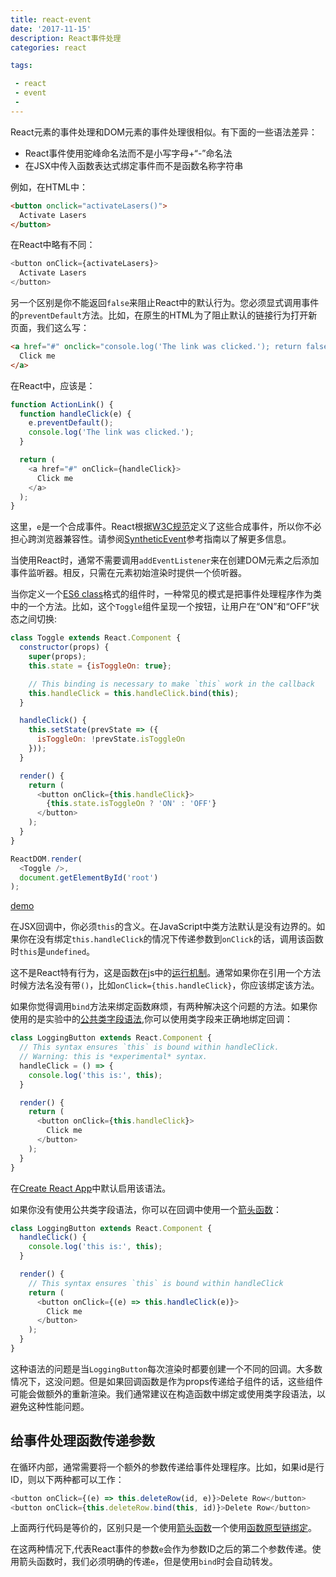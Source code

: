 ```yaml
---
title: react-event
date: '2017-11-15'
description: React事件处理
categories: react

tags:

 - react
 - event
 - 
---
```



React元素的事件处理和DOM元素的事件处理很相似。有下面的一些语法差异：

* React事件使用驼峰命名法而不是小写字母+“-”命名法
* 在JSX中传入函数表达式绑定事件而不是函数名称字符串

例如，在HTML中：

```html
<button onclick="activateLasers()">
  Activate Lasers
</button>
```

在React中略有不同：

```js
<button onClick={activateLasers}>
  Activate Lasers
</button>
```

另一个区别是你不能返回`false`来阻止React中的默认行为。您必须显式调用事件的`preventDefault`方法。比如，在原生的HTML为了阻止默认的链接行为打开新页面，我们这么写：

```html
<a href="#" onclick="console.log('The link was clicked.'); return false">
  Click me
</a>
```

在React中，应该是：

```js
function ActionLink() {
  function handleClick(e) {
    e.preventDefault();
    console.log('The link was clicked.');
  }

  return (
    <a href="#" onClick={handleClick}>
      Click me
    </a>
  );
}
```

这里，`e`是一个合成事件。React根据[W3C规范](https://www.w3.org/TR/DOM-Level-3-Events/)定义了这些合成事件，所以你不必担心跨浏览器兼容性。请参阅[SyntheticEvent](https://reactjs.org/docs/events.html)参考指南以了解更多信息。

当使用React时，通常不需要调用`addEventListener`来在创建DOM元素之后添加事件监听器。相反，只需在元素初始渲染时提供一个侦听器。

当你定义一个[ES6 class](https://developer.mozilla.org/en/docs/Web/JavaScript/Reference/Classes)格式的组件时，一种常见的模式是把事件处理程序作为类中的一个方法。比如，这个`Toggle`组件呈现一个按钮，让用户在“ON”和“OFF”状态之间切换:

```js
class Toggle extends React.Component {
  constructor(props) {
    super(props);
    this.state = {isToggleOn: true};

    // This binding is necessary to make `this` work in the callback
    this.handleClick = this.handleClick.bind(this);
  }

  handleClick() {
    this.setState(prevState => ({
      isToggleOn: !prevState.isToggleOn
    }));
  }

  render() {
    return (
      <button onClick={this.handleClick}>
        {this.state.isToggleOn ? 'ON' : 'OFF'}
      </button>
    );
  }
}

ReactDOM.render(
  <Toggle />,
  document.getElementById('root')
);
```

[demo](http://codepen.io/gaearon/pen/xEmzGg?editors=0010)

在JSX回调中，你必须`this`的含义。在JavaScript中类方法默认是没有边界的。如果你在没有绑定`this.handleClick`的情况下传递参数到`onClick`的话，调用该函数时`this`是`undefined`。

这不是React特有行为，这是函数在js中的[运行机制](https://www.smashingmagazine.com/2014/01/understanding-javascript-function-prototype-bind/)。通常如果你在引用一个方法时候方法名没有带`()`，比如`onClick={this.handleClick}`，你应该绑定该方法。

如果你觉得调用`bind`方法来绑定函数麻烦，有两种解决这个问题的方法。如果你使用的是实验中的[公共类字段语法](https://babeljs.io/docs/plugins/transform-class-properties/),你可以使用类字段来正确地绑定回调：

```js
class LoggingButton extends React.Component {
  // This syntax ensures `this` is bound within handleClick.
  // Warning: this is *experimental* syntax.
  handleClick = () => {
    console.log('this is:', this);
  }

  render() {
    return (
      <button onClick={this.handleClick}>
        Click me
      </button>
    );
  }
}
```

在[Create React App](https://github.com/facebookincubator/create-react-app)中默认启用该语法。

如果你没有使用公共类字段语法，你可以在回调中使用一个[箭头函数](https://developer.mozilla.org/en/docs/Web/JavaScript/Reference/Functions/Arrow_functions)：

```js
class LoggingButton extends React.Component {
  handleClick() {
    console.log('this is:', this);
  }

  render() {
    // This syntax ensures `this` is bound within handleClick
    return (
      <button onClick={(e) => this.handleClick(e)}>
        Click me
      </button>
    );
  }
}
```

这种语法的问题是当`LoggingButton`每次渲染时都要创建一个不同的回调。大多数情况下，这没问题。但是如果回调函数是作为props传递给子组件的话，这些组件可能会做额外的重新渲染。我们通常建议在构造函数中绑定或使用类字段语法，以避免这种性能问题。

## 给事件处理函数传递参数

在循环内部，通常需要将一个额外的参数传递给事件处理程序。比如，如果id是行ID，则以下两种都可以工作：

```js
<button onClick={(e) => this.deleteRow(id, e)}>Delete Row</button>
<button onClick={this.deleteRow.bind(this, id)}>Delete Row</button>
```

上面两行代码是等价的，区别只是一个使用[箭头函数](https://developer.mozilla.org/en-US/docs/Web/JavaScript/Reference/Functions/Arrow_functions)一个使用[函数原型链绑定](https://developer.mozilla.org/en-US/docs/Web/JavaScript/Reference/Global_objects/Function/bind)。

在这两种情况下,代表React事件的参数`e`会作为参数ID之后的第二个参数传递。使用箭头函数时，我们必须明确的传递`e`，但是使用`bind`时会自动转发。
